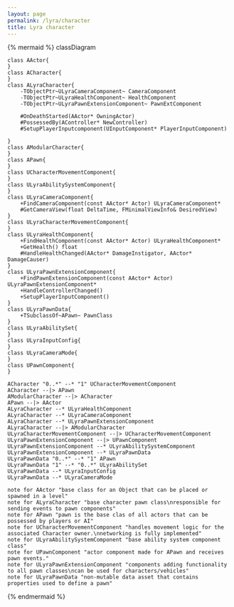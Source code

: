 ```yaml
---
layout: page
permalink: /lyra/character
title: Lyra character
---
```


{% mermaid %}
classDiagram
    
    class AActor{
    }
    class ACharacter{
    }
    class ALyraCharacter{
        -TObjectPtr~ULyraCameraComponent~ CameraComponent
        -TObjectPtr~ULyraHealthComponent~ HealthComponent
        -TObjectPtr~ULyraPawnExtensionComponent~ PawnExtComponent

        #OnDeathStarted(AActor* OwningActor)
        #PossessedBy(AController* NewController)
        #SetupPlayerInputcomponent(UInputComponent* PlayerInputComponent)

    }
    class AModularCharacter{
    }
    class APawn{
    }
    class UCharacterMovementComponent{
    }
    class ULyraAbilitySystemComponent{
    }
    class ULyraCameraComponent{
        +FindCameraComponent(const AActor* Actor) ULyraCameraComponent*
        #GetCameraView(float DeltaTime, FMinimalViewInfo& DesiredView) 
    }
    class ULyraCharacterMovementComponent{
    }
    class ULyraHealthComponent{
        +FindHealthComponent(const AActor* Actor) ULyraHealthComponent* 
        +GetHealth() float
        #HandleHealthChanged(AActor* DamageInstigator, AActor* DamageCauser)
    }
    class ULyraPawnExtensionComponent{
        +FindPawnExtensionComponent(const AActor* Actor) ULyraPawnExtensionComponent*
        +HandleControllerChanged()
        +SetupPlayerInputComponent()
    }
    class ULyraPawnData{
        +TSubclassOf~APawn~ PawnClass
    }
    class ULyraAbilitySet{
    }
    class ULyraInputConfig{
    }
    class ULyraCameraMode{
    }
    class UPawnComponent{
    }

    ACharacter "0..*" --* "1" UCharacterMovementComponent
    ACharacter --|> APawn
    AModularCharacter --|> ACharacter
    APawn --|> AActor
    ALyraCharacter --* ULyraHealthComponent
    ALyraCharacter --* ULyraCameraComponent
    ALyraCharacter --* ULyraPawnExtensionComponent
    ALyraCharacter --|> AModularCharacter
    ULyraCharacterMovementComponent --|> UCharacterMovementComponent
    ULyraPawnExtensionComponent --|> UPawnComponent
    ULyraPawnExtensionComponent --* ULyraAbilitySystemComponent
    ULyraPawnExtensionComponent --* ULyraPawnData
    ULyraPawnData "0..*" --* "1" APawn
    ULyraPawnData "1" --* "0..*" ULyraAbilitySet
    ULyraPawnData --* ULyraInputConfig
    ULyraPawnData --* ULyraCameraMode

    note for AActor "base class for an Object that can be placed or spawned in a level"
    note for ALyraCharacter "base character pawn class\nresponsible for sending events to pawn components"
    note for APawn "pawn is the base clas of all actors that can be possessed by players or AI"
    note for UCharacterMovementComponent "handles movement logic for the associated Character owner.\nnetworking is fully implemented"
    note for ULyraAbilitySystemComponent "base ability system component class"
    note for UPawnComponent "actor component made for APawn and receives pawn events."
    note for ULyraPawnExtensionComponent "components adding functionality to all pawn classes\ncan be used for characters/vehicles"
    note for ULyraPawnData "non-mutable data asset that contains properties used to define a pawn"


{% endmermaid %}